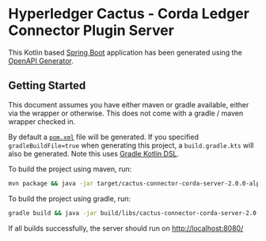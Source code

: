 # Hyperledger Cactus - Corda Ledger Connector Plugin Server

This Kotlin based [Spring Boot](https://spring.io/projects/spring-boot) application has been generated using the [OpenAPI Generator](https://github.com/OpenAPITools/openapi-generator).

## Getting Started

This document assumes you have either maven or gradle available, either via the wrapper or otherwise. This does not come with a gradle / maven wrapper checked in.

By default a [`pom.xml`](pom.xml) file will be generated. If you specified `gradleBuildFile=true` when generating this project, a `build.gradle.kts` will also be generated. Note this uses [Gradle Kotlin DSL](https://github.com/gradle/kotlin-dsl).

To build the project using maven, run:
```bash
mvn package && java -jar target/cactus-connector-corda-server-2.0.0-alpha.2.jar
```

To build the project using gradle, run:
```bash
gradle build && java -jar build/libs/cactus-connector-corda-server-2.0.0-alpha.2.jar
```

If all builds successfully, the server should run on [http://localhost:8080/](http://localhost:8080/)
